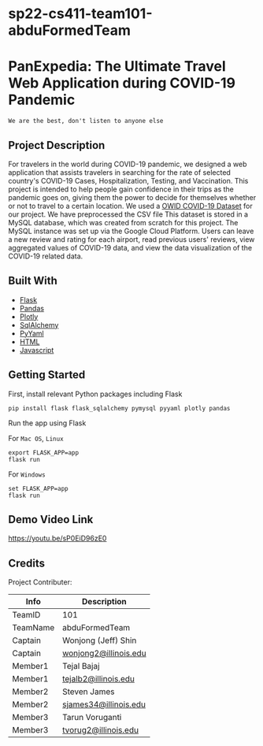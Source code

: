 
# sp22-cs411-team101-abduFormedTeam

# PanExpedia: The Ultimate Travel Web Application during COVID-19 Pandemic
`We are the best, don't listen to anyone else`

## Project Description 

For travelers in the world during COVID-19 pandemic, we designed a web application that assists travelers in searching for the rate of selected country's COVID-19 Cases, Hospitalization, Testing, and Vaccination. This project is intended to help people gain confidence in their trips as the pandemic goes on, giving them the power to decide for themselves whether or not to travel to a certain location. We used a [OWID COVID-19 Dataset](https://github.com/owid/covid-19-data/tree/master/public/data) for our project. We have preprocessed the CSV file This dataset is stored in a MySQL database, which was created from scratch for this project. The MySQL instance was set up via the Google Cloud Platform. Users can leave a new review and rating for each airport, read previous users' reviews, view aggregated values of COVID-19 data, and view the data visualization of the COVID-19 related data. 

## Built With
* [Flask](https://flask.palletsprojects.com/en/2.1.x/)
* [Pandas](https://pandas.pydata.org/)
* [Plotly](https://plotly.com/)
* [SqlAlchemy](https://www.sqlalchemy.org/)
* [PyYaml](https://pyyaml.org/)
* [HTML](https://www.html.com/)
* [Javascript](https://www.javascript.com/)

## Getting Started
First, install relevant Python packages including Flask

```pip install flask flask_sqlalchemy pymysql pyyaml plotly pandas```

Run the app using Flask

For `Mac OS`, `Linux`
```
export FLASK_APP=app
flask run
```

For `Windows`
```
set FLASK_APP=app
flask run
```
## Demo Video Link
https://youtu.be/sP0EiD96zE0

## Credits
Project Contributer:


|   Info      |        Description     |
| ----------- | ---------------------- |
| TeamID      |         101      |
| TeamName    |     abduFormedTeam|
| Captain     |  Wonjong (Jeff) Shin |
| Captain     |      wonjong2@illinois.edu     |
| Member1     |  Tejal Bajaj |
| Member1     |      tejalb2@illinois.edu     |
| Member2     |   Steven James   |
| Member2     |      sjames34@illinois.edu     |
| Member3     |   Tarun Voruganti   |
| Member3     |      tvorug2@illinois.edu     |
